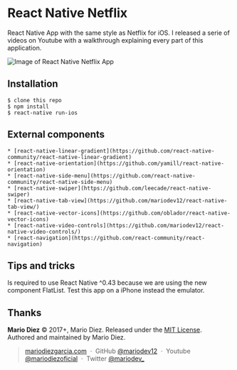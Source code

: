 # React Native Netflix

React Native App with the same style as Netflix for iOS. I released a serie of videos on Youtube with a walkthrough explaining every part of this application.

![Image of React Native Netflix App](http://i.imgur.com/EEZCSCg.png)

Installation
------------

    $ clone this repo
    $ npm install
    $ react-native run-ios

External components
------------

    * [react-native-linear-gradient](https://github.com/react-native-community/react-native-linear-gradient)
    * [react-native-orientation](https://github.com/yamill/react-native-orientation)
    * [react-native-side-menu](https://github.com/react-native-community/react-native-side-menu)
    * [react-native-swiper](https://github.com/leecade/react-native-swiper)
    * [react-native-tab-view](https://github.com/mariodev12/react-native-tab-view/)
    * [react-native-vector-icons](https://github.com/oblador/react-native-vector-icons)
    * [react-native-video-controls](https://github.com/mariodev12/react-native-video-controls/)
    * [react-navigation](https://github.com/react-community/react-navigation)


Tips and tricks
---------------

Is required to use React Native ^0.43 because we are using the new component FlatList. 
Test this app on a iPhone instead the emulator.

Thanks
------

**Mario Diez** © 2017+, Mario Diez. Released under the [MIT License].<br>
Authored and maintained by Mario Diez.

> [mariodiezgarcia.com](http://www.mariodiezgarcia.com) &nbsp;&middot;&nbsp;
> GitHub [@mariodev12](https://github.com/mariodev12) &nbsp;&middot;&nbsp;
> Youtube [@mariodiezoficial](https://www.youtube.com/channel/UCisGMoxaVxJMcbio2FBHORg) &nbsp;&middot;&nbsp;
> Twitter [@mariodev_](https://twitter.com/mariodev_)

[MIT License]: http://mit-license.org/
